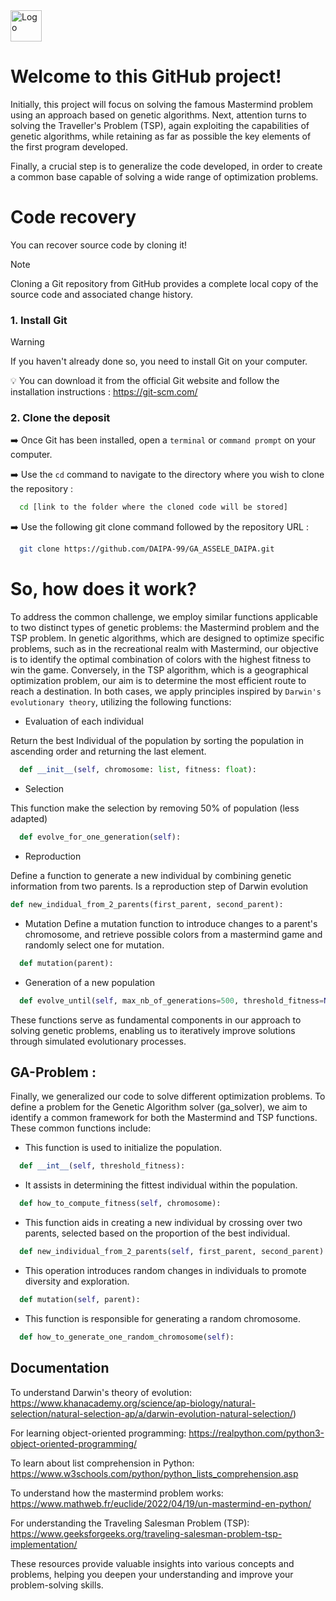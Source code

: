 <img src="https://upload.wikimedia.org/wikipedia/fr/e/e9/EPF_logo_2021.png" alt="Logo" width="50">



# Welcome to this GitHub project!

Initially, this project will focus on solving the famous Mastermind problem using an approach based on genetic algorithms. Next, attention turns to solving the Traveller's Problem (TSP), again exploiting the capabilities of genetic algorithms, while retaining as far as possible the key elements of the first program developed.

Finally, a crucial step is to generalize the code developed, in order to create a common base capable of solving a wide range of optimization problems. 


# Code recovery

You can recover source code by cloning it!

> [!NOTE]
> Cloning a Git repository from GitHub provides a complete local copy of the source code and associated change history. 

### 1. Install Git

> [!WARNING]
> If you haven't already done so, you need to install Git on your computer.

💡 You can download it from the official Git website and follow the installation instructions : https://git-scm.com/

### 2. Clone the deposit 

➡️ Once Git has been installed, open a `terminal` or `command prompt` on your computer.</font>

➡️ Use the `cd` command to navigate to the directory where you wish to clone the repository :

```bash
  cd [link to the folder where the cloned code will be stored]
```
➡️ Use the following git clone command followed by the repository URL :

```bash
  git clone https://github.com/DAIPA-99/GA_ASSELE_DAIPA.git
```

# So, how does it work?
To address the common challenge, we employ similar functions applicable to two distinct types of genetic problems: the Mastermind problem and the TSP problem.
In genetic algorithms, which are designed to optimize specific problems, such as in the recreational realm with Mastermind, our objective is to identify the optimal combination of colors with the highest fitness to win the game. Conversely, in the TSP algorithm, which is a geographical optimization problem, our aim is to determine the most efficient route to reach a destination.
In both cases, we apply principles inspired by `Darwin's evolutionary theory`, utilizing the following functions:

* Evaluation of each individual

Return the best Individual of the population by sorting the population in ascending order and returning the last element.
```python
  def __init__(self, chromosome: list, fitness: float):
```

* Selection
  
This function make the selection by removing 50% of population (less adapted)
```python
  def evolve_for_one_generation(self):
```

* Reproduction

Define a function to generate a new individual by combining genetic information from two parents. Is a reproduction step of Darwin evolution
  ```python
  def new_indidual_from_2_parents(first_parent, second_parent):
```

* Mutation
Define a mutation function to introduce changes to a parent's chromosome, and retrieve possible colors from a mastermind game and randomly select one for mutation.
```python
  def mutation(parent):
```

* Generation of a new population
```python
  def evolve_until(self, max_nb_of_generations=500, threshold_fitness=None):
```

These functions serve as fundamental components in our approach to solving genetic problems, enabling us to iteratively improve solutions through simulated evolutionary processes.


## GA-Problem :
Finally, we generalized our code to solve different optimization problems. 
To define a problem for the Genetic Algorithm solver (ga_solver), we aim to identify a common framework for both the Mastermind and TSP functions. These common functions include:

* This function is used to initialize the population.
```python
  def __int__(self, threshold_fitness):
```

* It assists in determining the fittest individual within the population.
```python
  def how_to_compute_fitness(self, chromosome):
```

* This function aids in creating a new individual by crossing over two parents, selected based on the proportion of the best individual.
```python
  def new_individual_from_2_parents(self, first_parent, second_parent):
```

* This operation introduces random changes in individuals to promote diversity and exploration.
```python
  def mutation(self, parent):
```

* This function is responsible for generating a random chromosome.
```python
  def how_to_generate_one_random_chromosome(self):
```
    
## Documentation

To understand Darwin's theory of evolution: https://www.khanacademy.org/science/ap-biology/natural-selection/natural-selection-ap/a/darwin-evolution-natural-selection/)

For learning object-oriented programming: https://realpython.com/python3-object-oriented-programming/

To learn about list comprehension in Python: https://www.w3schools.com/python/python_lists_comprehension.asp

To understand how the mastermind problem works: https://www.mathweb.fr/euclide/2022/04/19/un-mastermind-en-python/

For understanding the Traveling Salesman Problem (TSP): https://www.geeksforgeeks.org/traveling-salesman-problem-tsp-implementation/

These resources provide valuable insights into various concepts and problems, helping you deepen your understanding and improve your problem-solving skills.
